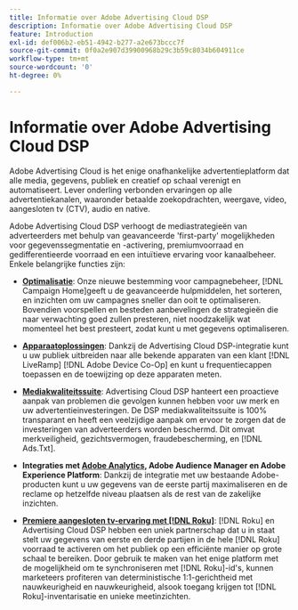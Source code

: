 ```yaml
---
title: Informatie over Adobe Advertising Cloud DSP
description: Informatie over Adobe Advertising Cloud DSP
feature: Introduction
exl-id: def006b2-eb51-4942-b277-a2e673bccc7f
source-git-commit: 0f0a2e907d39900968b29c3b59c8034b604911ce
workflow-type: tm+mt
source-wordcount: '0'
ht-degree: 0%

---
```


# Informatie over Adobe Advertising Cloud DSP

Adobe Advertising Cloud is het enige onafhankelijke advertentieplatform dat alle media, gegevens, publiek en creatief op schaal verenigt en automatiseert. Lever onderling verbonden ervaringen op alle advertentiekanalen, waaronder betaalde zoekopdrachten, weergave, video, aangesloten tv (CTV), audio en native.

Adobe Advertising Cloud DSP verhoogt de mediastrategieën van adverteerders met behulp van geavanceerde &#39;first-party&#39; mogelijkheden voor gegevenssegmentatie en -activering, premiumvoorraad en gedifferentieerde voorraad en een intuïtieve ervaring voor kanaalbeheer. Enkele belangrijke functies zijn:

* [**Optimalisatie**](features/optimization.md): Onze nieuwe bestemming voor campagnebeheer,  [!DNL Campaign Home]geeft u de geavanceerde hulpmiddelen, het sorteren, en inzichten om uw campagnes sneller dan ooit te optimaliseren. Bovendien voorspellen en besteden aanbevelingen de strategieën die naar verwachting goed zullen presteren, niet noodzakelijk wat momenteel het best presteert, zodat kunt u met gegevens optimaliseren.

* [**Apparaatoplossingen**](features/cross-device-solutions.md): Dankzij de Advertising Cloud DSP-integratie kunt u uw publiek uitbreiden naar alle bekende apparaten van een klant  [!DNL LiveRamp]   [!DNL Adobe Device Co-Op] en kunt u frequentiecappen toepassen en de toewijzing op deze apparaten meten.

* [**Mediakwaliteitssuite**](features/brand-safety-media-quality.md): Advertising Cloud DSP hanteert een proactieve aanpak van problemen die gevolgen kunnen hebben voor uw merk en uw advertentieinvesteringen. De DSP mediakwaliteitssuite is 100% transparant en heeft een veelzijdige aanpak om ervoor te zorgen dat de investeringen van adverteerders worden beschermd. Dit omvat merkveiligheid, gezichtsvermogen, fraudebescherming, en [!DNL Ads.Txt].

* **Integraties met  [Adobe Analytics](/help/integrations/analytics/overview.md), Adobe Audience Manager en Adobe Experience Platform**: Dankzij de integratie met uw bestaande Adobe-producten kunt u uw gegevens van de eerste partij maximaliseren en de reclame op hetzelfde niveau plaatsen als de rest van de zakelijke inzichten.

* [**Premiere aangesloten tv-ervaring met  [!DNL Roku]**](/help/dsp/inventory/roku-inventory.md):  [!DNL Roku] en Advertising Cloud DSP hebben een uniek partnerschap dat u in staat stelt uw gegevens van eerste en derde partijen in de hele  [!DNL Roku] voorraad te activeren om het publiek op een efficiënte manier op grote schaal te bereiken. Door gebruik te maken van het enige platform met de mogelijkheid om te synchroniseren met [!DNL Roku]-id&#39;s, kunnen marketeers profiteren van deterministische 1:1-gerichtheid met nauwkeurigheid en nauwkeurigheid, alsook toegang krijgen tot [!DNL Roku]-inventarisatie en unieke meetinzichten.
